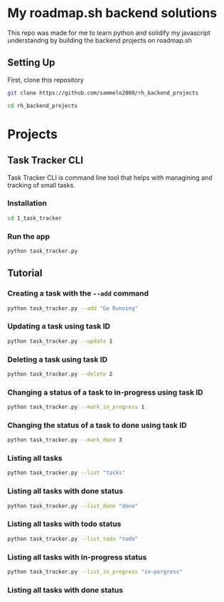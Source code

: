 # My roadmap.sh backend solutions
This repo was made for me to learn python and solidify my javascript understandng by building the backend projects on roadmap.sh

## Setting Up
First, clone this repository
<!-- start:code block -->

``` bash
git clone https://github.com/sammelo2000/rh_backend_projects
```
``` bash
cd rh_backend_projects
```
# Projects

## Task Tracker CLI
Task Tracker CLI is command line tool that helps with managining and tracking of small tasks.

### Installation
``` bash
cd 1_task_tracker
```
### Run the app
```bash
python task_tracker.py
```
## Tutorial

### Creating a task with the ```--add``` command
```bash
python task_tracker.py --add "Go Running"
```
### Updating a task using task ID
```bash
python task_tracker.py --update 1
```
### Deleting a task using task ID
```bash
python task_tracker.py --delete 2
```
### Changing a status of a task to in-progress using task ID
```bash
python task_tracker.py --mark_in_progress 1
```
### Changing the status of a task to done using task ID
```bash
python task_tracker.py --mark_done 3
```
### Listing all tasks
```bash
python task_tracker.py --list "tasks"
```
### Listing all tasks with done status
```bash
python task_tracker.py --list_done "done"
```
### Listing all tasks with todo status
```bash
python task_tracker.py --list_todo "todo"
```
### Listing all tasks with in-progress status
```bash
python task_tracker.py --list_in_progress "in-porgress"
```
### Listing all tasks with done status


<!-- end:code block -->
